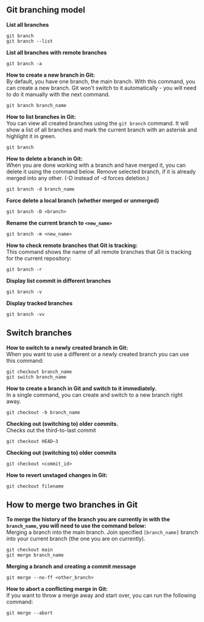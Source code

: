 ## Git branching model

**List all branches**
```
git branch
git branch --list
```

**List all branches with remote branches**
```
git branch -a
```

**How to create a new branch in Git:**  
By default, you have one branch, the main branch. With this command, you can create a new branch. Git won't switch to it automatically - you will need to do it manually with the next command.
```
git branch branch_name
```

**How to list branches in Git:**  
You can view all created branches using the `git branch` command. It will show a list of all branches and mark the current branch with an asterisk and highlight it in green.
```
git branch
```

**How to delete a branch in Git:**  
When you are done working with a branch and have merged it, you can delete it using the command below. Remove selected branch, if it is already merged into any other. (-D instead of -d forces deletion.)
```
git branch -d branch_name
```

**Force delete a local branch (whether merged or unmerged)**
```
git branch -D <branch>
```

**Rename the current branch to `<new_name>`**
```
git branch -m <new_name>
```

**How to check remote branches that Git is tracking:**  
This command shows the name of all remote branches that Git is tracking for the current repository:
```
git branch -r
```

**Display list commit in different branches**
```
git branch -v
```

**Display tracked branches**
```
git branch -vv
```

## Switch branches

**How to switch to a newly created branch in Git:**  
When you want to use a different or a newly created branch you can use this command:
```
git checkout branch_name
git switch branch_name
```

**How to create a branch in Git and switch to it immediately.**  
In a single command, you can create and switch to a new branch right away.
```
git checkout -b branch_name
```

**Checking out (switching to) older commits.**  
Checks out the third-to-last commit
```
git checkout HEAD~3
```

**Checking out (switching to) older commits**
```
git checkout <commit_id>
```

**How to revert unstaged changes in Git:**
```
git checkout filename
```

## How to merge two branches in Git

**To merge the history of the branch you are currently in with the `branch_name`, you will need to use the command below:**  
Merging a branch into the main branch. Join specified `[branch_name]` branch into your current branch (the one you are on currently).
```
git checkout main
git merge branch_name
```

**Merging a branch and creating a commit message**
```
git merge --no-ff <other_branch>
```

**How to abort a conflicting merge in Git:**  
If you want to throw a merge away and start over, you can run the following command:
```
git merge --abort
```
